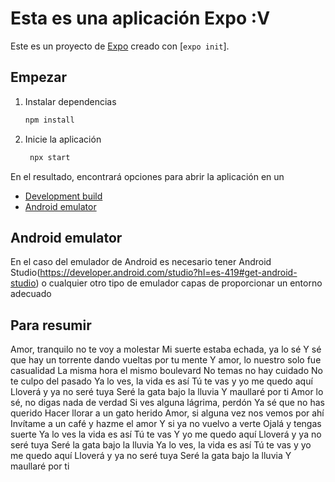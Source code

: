# Esta es una aplicación Expo :V

Este es un proyecto de [Expo](https://expo.dev) creado con [`expo init`].

## Empezar

1. Instalar dependencias

   ```bash
   npm install
   ```

2. Inicie la aplicación

   ```bash
    npx start
   ```

En el resultado, encontrará opciones para abrir la aplicación en un

- [Development build](https://docs.expo.dev/develop/development-builds/introduction/)
- [Android emulator](https://docs.expo.dev/workflow/android-studio-emulator/)

## Android emulator

En el caso del emulador de Android es necesario tener Android Studio(https://developer.android.com/studio?hl=es-419#get-android-studio) o cualquier otro tipo de emulador capas de proporcionar un entorno adecuado

## Para resumir

Amor, tranquilo no te voy a molestar
Mi suerte estaba echada, ya lo sé
Y sé que hay un torrente dando vueltas por tu mente
Y amor, lo nuestro solo fue casualidad
La misma hora el mismo boulevard
No temas no hay cuidado
No te culpo del pasado
Ya lo ves, la vida es así
Tú te vas y yo me quedo aquí
Lloverá y ya no seré tuya
Seré la gata bajo la lluvia
Y maullaré por ti
Amor lo sé, no digas nada de verdad
Si ves alguna lágrima, perdón
Ya sé que no has querido
Hacer llorar a un gato herido
Amor, si alguna vez nos vemos por ahí
Invítame a un café y hazme el amor
Y si ya no vuelvo a verte
Ojalá y tengas suerte
Ya lo ves la vida es así
Tú te vas
Y yo me quedo aquí
Lloverá y ya no seré tuya
Seré la gata bajo la lluvia
Ya lo ves, la vida es así
Tú te vas y yo me quedo aquí
Lloverá y ya no seré tuya
Seré la gata bajo la lluvia
Y maullaré por ti

